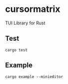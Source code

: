 # cursormatrix

TUI Library for Rust


## Test

```console
cargo test
```

## Example

```console
cargo example --minieditor
```
